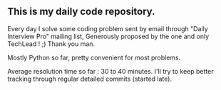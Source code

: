## This is my daily code repository.

Every day I solve some coding problem sent by email through "Daily Interview Pro" mailing list, 
Generously proposed by the one and only TechLead ! ;) Thank you man. 

Mostly Python so far, pretty convenient for most problems.

Average resolution time so far : 30 to 40 minutes. 
I'll try to keep better tracking through regular detailed commits (started late). 